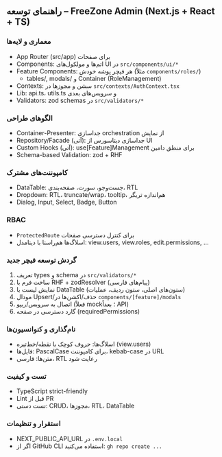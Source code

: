 ## راهنمای توسعه – FreeZone Admin (Next.js + React + TS)

### معماری و لایه‌ها
- App Router (src/app) برای صفحات
- Components: اتم‌ها و مولکول‌های UI در `src/components/ui/*`
- Feature Components: هر فیچر پوشه خودش (مثلاً `components/roles/`)
  - tables/, modals/ و Container (RoleManagement)
- Contexts: سشن و مجوزها در `src/contexts/AuthContext.tsx`
- Lib: api.ts، utils.ts و سرویس‌های بعدی
- Validators: zod schemas در `src/validators/*`

### الگوهای طراحی
- Container-Presenter: جداسازی orchestration از نمایش
- Repository/Facade (آتی): جداسازی دیتاسورس از UI
- Custom Hooks (آتی): use[Feature]Management برای منطق دامین
- Schema-based Validation: zod + RHF

### کامپوننت‌های مشترک
- DataTable: جست‌وجو، سورت، صفحه‌بندی، RTL
- Dropdown: RTL، truncate/wrap، tooltip، هم‌اندازه تریگر
- Dialog, Input, Select, Badge, Button

### RBAC
- `ProtectedRoute` برای کنترل دسترسی صفحات
- اسلاگ‌ها هم‌راستا با دیتامدل: view.users, view.roles, edit.permissions, …

### گردش توسعه فیچر جدید
1) تعریف types و schema در `src/validators/*`
2) ساخت فرم با RHF + zodResolver (پیام‌های فارسی)
3) نمایش لیست با DataTable (ستون‌های اصلی، ستون ردیف، عملیات)
4) مودال Upsert/حذف/اکشن‌ها در `components/[feature]/modals`
5) اتصال به سرویس/ریپو (فعلاً mock؛ بعداً API)
6) گارد دسترسی در صفحه (requiredPermissions)

### نام‌گذاری و کنوانسیون‌ها
- اسلاگ‌ها: حروف کوچک با نقطه/خط‌تیره (view.users)
- فایل‌ها: PascalCase برای کامپوننت، kebab-case در URL
- متن‌ها: فارسی، RTL رعایت شود

### تست و کیفیت
- TypeScript strict-friendly
- Lint قبل از PR
- تست دستی: CRUD، مجوزها، RTL، DataTable

### استقرار و تنظیمات
- NEXT_PUBLIC_API_URL در `.env.local`
- اگر از GitHub CLI استفاده می‌کنید: `gh repo create ...`





